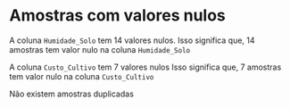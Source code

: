 # Amostras com valores nulos
A coluna `Humidade_Solo` tem 14 valores nulos.
Isso significa que, 14 amostras tem valor nulo na coluna `Humidade_Solo`

A coluna `Custo_Cultivo` tem 7 valores nulos
Isso significa que, 7 amostras tem valor nulo na coluna `Custo_Cultivo`

Não existem amostras duplicadas